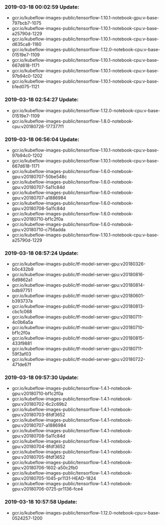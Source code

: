 ### 2019-03-18 00:02:59 Update:

- gcr.io/kubeflow-images-public/tensorflow-1.10.1-notebook-gpu:v-base-797bcb7-1075
- gcr.io/kubeflow-images-public/tensorflow-1.10.1-notebook-cpu:v-base-a25790d-1229
- gcr.io/kubeflow-images-public/tensorflow-1.10.1-notebook-cpu:v-base-d635ca8-1180
- gcr.io/kubeflow-images-public/tensorflow-1.12.0-notebook-cpu:v-base-01519e7-1109
- gcr.io/kubeflow-images-public/tensorflow-1.10.1-notebook-cpu:v-base-667d618-1171
- gcr.io/kubeflow-images-public/tensorflow-1.10.1-notebook-cpu:v-base-97b94c0-1202
- gcr.io/kubeflow-images-public/tensorflow-1.10.1-notebook-cpu:v-base-b1ed075-1121
### 2019-03-18 02:54:27 Update:

- gcr.io/kubeflow-images-public/tensorflow-1.12.0-notebook-cpu:v-base-01519e7-1109
- gcr.io/kubeflow-images-public/tensorflow-1.8.0-notebook-cpu:v20180726-177377f1
### 2019-03-18 06:56:04 Update:

- gcr.io/kubeflow-images-public/tensorflow-1.10.1-notebook-cpu:v-base-97b94c0-1202
- gcr.io/kubeflow-images-public/tensorflow-1.10.1-notebook-cpu:v-base-667d618-1171
- gcr.io/kubeflow-images-public/tensorflow-1.6.0-notebook-gpu:v20180707-50be548c
- gcr.io/kubeflow-images-public/tensorflow-1.6.0-notebook-gpu:v20180707-5a11c84d
- gcr.io/kubeflow-images-public/tensorflow-1.6.0-notebook-gpu:v20180707-a1886984
- gcr.io/kubeflow-images-public/tensorflow-1.6.0-notebook-gpu:v20180708-5a11c84d
- gcr.io/kubeflow-images-public/tensorflow-1.6.0-notebook-gpu:v20180710-bf1c2f0a
- gcr.io/kubeflow-images-public/tensorflow-1.6.0-notebook-gpu:v20180710-c756adda
- gcr.io/kubeflow-images-public/tensorflow-1.10.1-notebook-cpu:v-base-a25790d-1229
### 2019-03-18 08:57:24 Update:

- gcr.io/kubeflow-images-public/tf-model-server-gpu:v20180326-b0c432b9
- gcr.io/kubeflow-images-public/tf-model-server-gpu:v20180816-6d9862a1
- gcr.io/kubeflow-images-public/tf-model-server-gpu:v20180814-bdb97751
- gcr.io/kubeflow-images-public/tf-model-server-gpu:v20180601-b393737a
- gcr.io/kubeflow-images-public/tf-model-server-gpu:v20180813-cbc1c068
- gcr.io/kubeflow-images-public/tf-model-server-gpu:v20180711-4c0b6a5a
- gcr.io/kubeflow-images-public/tf-model-server-gpu:v20180710-bf1c2f0a
- gcr.io/kubeflow-images-public/tf-model-server-gpu:v20180815-433f9881
- gcr.io/kubeflow-images-public/tf-model-server-gpu:v20180711-59f3af03
- gcr.io/kubeflow-images-public/tf-model-server-gpu:v20180722-471de67f
### 2019-03-18 09:57:30 Update:

- gcr.io/kubeflow-images-public/tensorflow-1.4.1-notebook-gpu:v20180710-bf1c2f0a
- gcr.io/kubeflow-images-public/tensorflow-1.4.1-notebook-gpu:v20180702-6c2c69b2
- gcr.io/kubeflow-images-public/tensorflow-1.4.1-notebook-gpu:v20180703-8fdf3652
- gcr.io/kubeflow-images-public/tensorflow-1.4.1-notebook-gpu:v20180707-a1886984
- gcr.io/kubeflow-images-public/tensorflow-1.4.1-notebook-gpu:v20180708-5a11c84d
- gcr.io/kubeflow-images-public/tensorflow-1.4.1-notebook-gpu:v20180704-8fdf3652
- gcr.io/kubeflow-images-public/tensorflow-1.4.1-notebook-gpu:v20180705-8fdf3652
- gcr.io/kubeflow-images-public/tensorflow-1.4.1-notebook-gpu:v20180706-1602-a50c2fb0
- gcr.io/kubeflow-images-public/tensorflow-1.4.1-notebook-gpu:v20180705-1045-pr1131-HEAD-1824
- gcr.io/kubeflow-images-public/tensorflow-1.4.1-notebook-gpu:v20180706-0725-pr1136-fce4
### 2019-03-18 10:57:58 Update:

- gcr.io/kubeflow-images-public/tensorflow-1.12.0-notebook-cpu:v-base-0524257-1200
